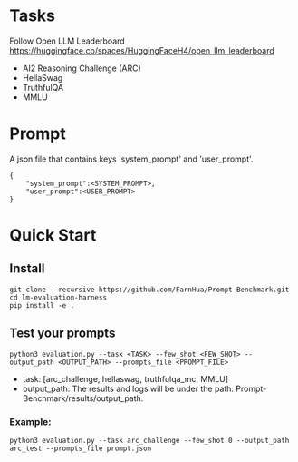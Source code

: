 # Tasks
Follow Open LLM Leaderboard https://huggingface.co/spaces/HuggingFaceH4/open_llm_leaderboard

* AI2 Reasoning Challenge (ARC)
* HellaSwag
* TruthfulQA 
* MMLU

# Prompt
A json file that contains keys 'system_prompt' and 'user_prompt'.
```
{
    "system_prompt":<SYSTEM_PROMPT>,
    "user_prompt":<USER_PROMPT>
}
```

# Quick Start
## Install
```
git clone --recursive https://github.com/FarnHua/Prompt-Benchmark.git
cd lm-evaluation-harness
pip install -e .
```
## Test your prompts
```
python3 evaluation.py --task <TASK> --few_shot <FEW_SHOT> --output_path <OUTPUT_PATH> --prompts_file <PROMPT_FILE>
```
* task: [arc_challenge, hellaswag, truthfulqa_mc, MMLU] 
* output_path: The results and logs will be under the path: Prompt-Benchmark/results/output_path.

### Example: 
```
python3 evaluation.py --task arc_challenge --few_shot 0 --output_path arc_test --prompts_file prompt.json
```
